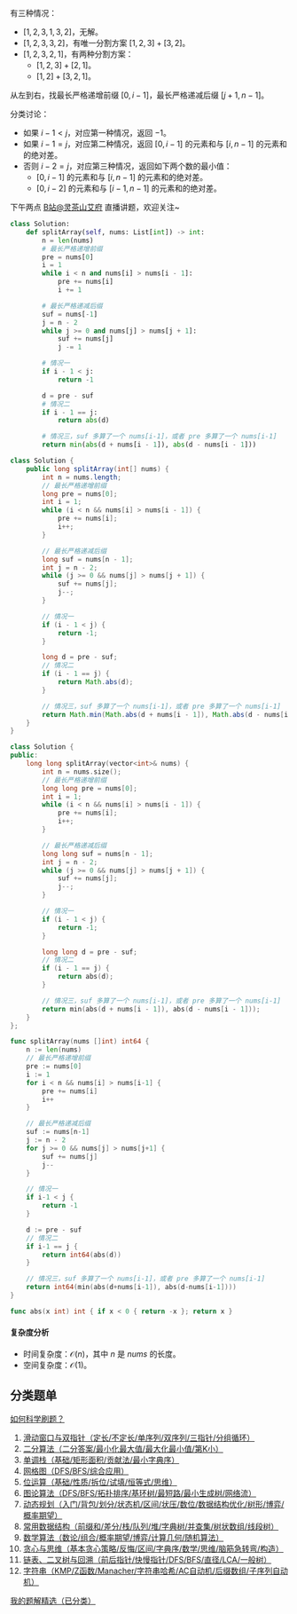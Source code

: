 有三种情况：

- $[1,2,3,1,3,2]$，无解。
- $[1,2,3,3,2]$，有唯一分割方案 $[1,2,3] + [3,2]$。
- $[1,2,3,2,1]$，有两种分割方案：
  - $[1,2,3] + [2,1]$。
  - $[1,2] + [3,2,1]$。

从左到右，找最长严格递增前缀 $[0,i-1]$，最长严格递减后缀 $[j+1,n-1]$。

分类讨论：

- 如果 $i-1 < j$，对应第一种情况，返回 $-1$。
- 如果 $i-1=j$，对应第二种情况，返回 $[0,i-1]$ 的元素和与 $[i,n-1]$ 的元素和的绝对差。
- 否则 $i-2=j$，对应第三种情况，返回如下两个数的最小值：
  - $[0,i-1]$ 的元素和与 $[i,n-1]$ 的元素和的绝对差。
  - $[0,i-2]$ 的元素和与 $[i-1,n-1]$ 的元素和的绝对差。

下午两点 [B站@灵茶山艾府](https://space.bilibili.com/206214) 直播讲题，欢迎关注~

```py [sol-Python3]
class Solution:
    def splitArray(self, nums: List[int]) -> int:
        n = len(nums)
        # 最长严格递增前缀
        pre = nums[0]
        i = 1
        while i < n and nums[i] > nums[i - 1]:
            pre += nums[i]
            i += 1

        # 最长严格递减后缀
        suf = nums[-1]
        j = n - 2
        while j >= 0 and nums[j] > nums[j + 1]:
            suf += nums[j]
            j -= 1

        # 情况一
        if i - 1 < j:
            return -1

        d = pre - suf
        # 情况二
        if i - 1 == j:
            return abs(d)

        # 情况三，suf 多算了一个 nums[i-1]，或者 pre 多算了一个 nums[i-1]
        return min(abs(d + nums[i - 1]), abs(d - nums[i - 1]))
```

```java [sol-Java]
class Solution {
    public long splitArray(int[] nums) {
        int n = nums.length;
        // 最长严格递增前缀
        long pre = nums[0];
        int i = 1;
        while (i < n && nums[i] > nums[i - 1]) {
            pre += nums[i];
            i++;
        }

        // 最长严格递减后缀
        long suf = nums[n - 1];
        int j = n - 2;
        while (j >= 0 && nums[j] > nums[j + 1]) {
            suf += nums[j];
            j--;
        }

        // 情况一
        if (i - 1 < j) {
            return -1;
        }

        long d = pre - suf;
        // 情况二
        if (i - 1 == j) {
            return Math.abs(d);
        }

        // 情况三，suf 多算了一个 nums[i-1]，或者 pre 多算了一个 nums[i-1]
        return Math.min(Math.abs(d + nums[i - 1]), Math.abs(d - nums[i - 1]));
    }
}
```

```cpp [sol-C++]
class Solution {
public:
    long long splitArray(vector<int>& nums) {
        int n = nums.size();
        // 最长严格递增前缀
        long long pre = nums[0];
        int i = 1;
        while (i < n && nums[i] > nums[i - 1]) {
            pre += nums[i];
            i++;
        }

        // 最长严格递减后缀
        long long suf = nums[n - 1];
        int j = n - 2;
        while (j >= 0 && nums[j] > nums[j + 1]) {
            suf += nums[j];
            j--;
        }

        // 情况一
        if (i - 1 < j) {
            return -1;
        }

        long long d = pre - suf;
        // 情况二
        if (i - 1 == j) {
            return abs(d);
        }

        // 情况三，suf 多算了一个 nums[i-1]，或者 pre 多算了一个 nums[i-1]
        return min(abs(d + nums[i - 1]), abs(d - nums[i - 1]));
    }
};
```

```go [sol-Go]
func splitArray(nums []int) int64 {
	n := len(nums)
	// 最长严格递增前缀
	pre := nums[0]
	i := 1
	for i < n && nums[i] > nums[i-1] {
		pre += nums[i]
		i++
	}

	// 最长严格递减后缀
	suf := nums[n-1]
	j := n - 2
	for j >= 0 && nums[j] > nums[j+1] {
		suf += nums[j]
		j--
	}

	// 情况一
	if i-1 < j {
		return -1
	}

	d := pre - suf
	// 情况二
	if i-1 == j {
		return int64(abs(d))
	}

	// 情况三，suf 多算了一个 nums[i-1]，或者 pre 多算了一个 nums[i-1]
	return int64(min(abs(d+nums[i-1]), abs(d-nums[i-1])))
}

func abs(x int) int { if x < 0 { return -x }; return x }
```

#### 复杂度分析

- 时间复杂度：$\mathcal{O}(n)$，其中 $n$ 是 $\textit{nums}$ 的长度。
- 空间复杂度：$\mathcal{O}(1)$。

## 分类题单

[如何科学刷题？](https://leetcode.cn/circle/discuss/RvFUtj/)

1. [滑动窗口与双指针（定长/不定长/单序列/双序列/三指针/分组循环）](https://leetcode.cn/circle/discuss/0viNMK/)
2. [二分算法（二分答案/最小化最大值/最大化最小值/第K小）](https://leetcode.cn/circle/discuss/SqopEo/)
3. [单调栈（基础/矩形面积/贡献法/最小字典序）](https://leetcode.cn/circle/discuss/9oZFK9/)
4. [网格图（DFS/BFS/综合应用）](https://leetcode.cn/circle/discuss/YiXPXW/)
5. [位运算（基础/性质/拆位/试填/恒等式/思维）](https://leetcode.cn/circle/discuss/dHn9Vk/)
6. [图论算法（DFS/BFS/拓扑排序/基环树/最短路/最小生成树/网络流）](https://leetcode.cn/circle/discuss/01LUak/)
7. [动态规划（入门/背包/划分/状态机/区间/状压/数位/数据结构优化/树形/博弈/概率期望）](https://leetcode.cn/circle/discuss/tXLS3i/)
8. [常用数据结构（前缀和/差分/栈/队列/堆/字典树/并查集/树状数组/线段树）](https://leetcode.cn/circle/discuss/mOr1u6/)
9. [数学算法（数论/组合/概率期望/博弈/计算几何/随机算法）](https://leetcode.cn/circle/discuss/IYT3ss/)
10. [贪心与思维（基本贪心策略/反悔/区间/字典序/数学/思维/脑筋急转弯/构造）](https://leetcode.cn/circle/discuss/g6KTKL/)
11. [链表、二叉树与回溯（前后指针/快慢指针/DFS/BFS/直径/LCA/一般树）](https://leetcode.cn/circle/discuss/K0n2gO/)
12. [字符串（KMP/Z函数/Manacher/字符串哈希/AC自动机/后缀数组/子序列自动机）](https://leetcode.cn/circle/discuss/SJFwQI/)

[我的题解精选（已分类）](https://github.com/EndlessCheng/codeforces-go/blob/master/leetcode/SOLUTIONS.md)
